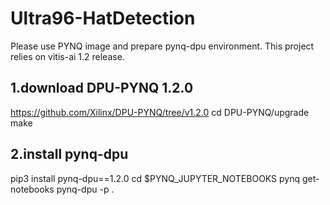 # Ultra96-HatDetection
Please use PYNQ image and prepare pynq-dpu environment.
This project relies on vitis-ai 1.2 release.

## 1.download DPU-PYNQ 1.2.0 
  https://github.com/Xilinx/DPU-PYNQ/tree/v1.2.0
  cd DPU-PYNQ/upgrade
  make
  
## 2.install pynq-dpu
  pip3 install pynq-dpu==1.2.0
  cd $PYNQ_JUPYTER_NOTEBOOKS
  pynq get-notebooks pynq-dpu -p .
